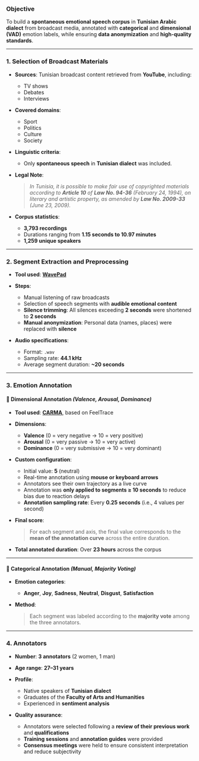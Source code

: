 ###  **Objective**

To build a **spontaneous emotional speech corpus** in **Tunisian Arabic dialect** from broadcast media, annotated with **categorical** and **dimensional (VAD)** emotion labels, while ensuring **data anonymization** and **high-quality standards**.

---

### 1. **Selection of Broadcast Materials**

* **Sources**: Tunisian broadcast content retrieved from **YouTube**, including:

  * TV shows
  * Debates
  * Interviews

* **Covered domains**:

  * Sport
  * Politics
  * Culture
  * Society

* **Linguistic criteria**:

  * Only **spontaneous speech** in **Tunisian dialect** was included.

* **Legal Note**:

  > *In Tunisia, it is possible to make fair use of copyrighted materials according to **Article 10** of **Law No. 94-36** (February 24, 1994), on literary and artistic property, as amended by **Law No. 2009-33** (June 23, 2009).*

* **Corpus statistics**:

  * **3,793 recordings**
  * Durations ranging from **1.15 seconds to 10.97 minutes**
  * **1,259 unique speakers**

---

### 2. **Segment Extraction and Preprocessing**

* **Tool used**: [**WavePad**](https://www.nch.com.au/wavepad/index.html)

* **Steps**:

  * Manual listening of raw broadcasts
  * Selection of speech segments with **audible emotional content**
  * **Silence trimming**: All silences exceeding **2 seconds** were shortened to **2 seconds**
  * **Manual anonymization**: Personal data (names, places) were replaced with **silence**

* **Audio specifications**:

  * Format: `.wav`
  * Sampling rate: **44.1 kHz**
  * Average segment duration: **\~20 seconds**

---

### 3.  **Emotion Annotation**

#### 🔹 **Dimensional Annotation** *(Valence, Arousal, Dominance)*

* **Tool used**: [**CARMA**](https://carma-app.github.io/), based on FeelTrace

* **Dimensions**:

  * **Valence** (0 = very negative → 10 = very positive)
  * **Arousal** (0 = very passive → 10 = very active)
  * **Dominance** (0 = very submissive → 10 = very dominant)

* **Custom configuration**:

  * Initial value: **5** (neutral)
  * Real-time annotation using **mouse or keyboard arrows**
  * Annotators see their own trajectory as a live curve
  * Annotation was **only applied to segments ≥ 10 seconds** to reduce bias due to reaction delays
  * **Annotation sampling rate**: Every **0.25 seconds** (i.e., 4 values per second)

* **Final score**:

  > For each segment and axis, the final value corresponds to the **mean of the annotation curve** across the entire duration.

* **Total annotated duration**: Over **23 hours** across the corpus

---

#### 🔹 **Categorical Annotation** *(Manual, Majority Voting)*

* **Emotion categories**:

  * **Anger**, **Joy**, **Sadness**, **Neutral**, **Disgust**, **Satisfaction**
* **Method**:

  > Each segment was labeled according to the **majority vote** among the three annotators.

---

### 4. **Annotators**

* **Number**: **3 annotators** (2 women, 1 man)
* **Age range**: **27–31 years**
* **Profile**:

  * Native speakers of **Tunisian dialect**
  * Graduates of the **Faculty of Arts and Humanities**
  * Experienced in **sentiment analysis**
* **Quality assurance**:

  * Annotators were selected following a **review of their previous work** and **qualifications**
  * **Training sessions** and **annotation guides** were provided
  * **Consensus meetings** were held to ensure consistent interpretation and reduce subjectivity
